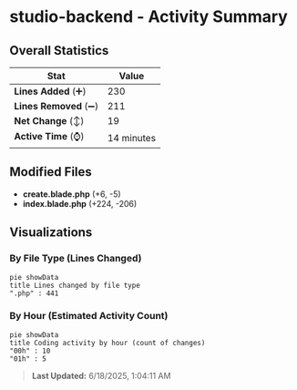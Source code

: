 # studio-backend - Activity Summary 

## Overall Statistics

| Stat                   | Value                                                             |
| ---------------------- | ----------------------------------------------------------------- |
| **Lines Added** (➕)   | 230                                          |
| **Lines Removed** (➖) | 211                                        |
| **Net Change** (↕)    | 19                |
| **Active Time** (⌚)   | 14 minutes |


## Modified Files
- **create.blade.php** (+6, -5)
- **index.blade.php** (+224, -206)

## Visualizations

### By File Type (Lines Changed)

```mermaid
pie showData
title Lines changed by file type
".php" : 441
```

### By Hour (Estimated Activity Count)

```mermaid
pie showData
title Coding activity by hour (count of changes)
"00h" : 10
"01h" : 5
```


> **Last Updated:** 6/18/2025, 1:04:11 AM